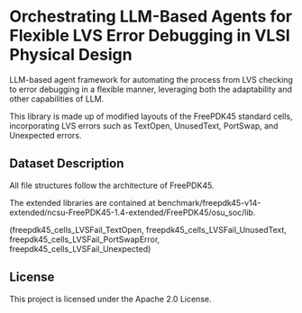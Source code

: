 # Orchestrating LLM-Based Agents for Flexible LVS Error Debugging in VLSI Physical Design
LLM-based agent framework for automating the process from LVS checking to error debugging in a flexible manner, leveraging both the adaptability and other capabilities of LLM.

This library is made up of modified layouts of the FreePDK45 standard cells, incorporating LVS errors such as TextOpen, UnusedText, PortSwap, and Unexpected errors.

## Dataset Description
All file structures follow the architecture of FreePDK45.

The extended libraries are contained at benchmark/freepdk45-v14-extended/ncsu-FreePDK45-1.4-extended/FreePDK45/osu_soc/lib.

(freepdk45_cells_LVSFail_TextOpen, freepdk45_cells_LVSFail_UnusedText, freepdk45_cells_LVSFail_PortSwapError, freepdk45_cells_LVSFail_Unexpected)


## License
This project is licensed under the Apache 2.0 License.
